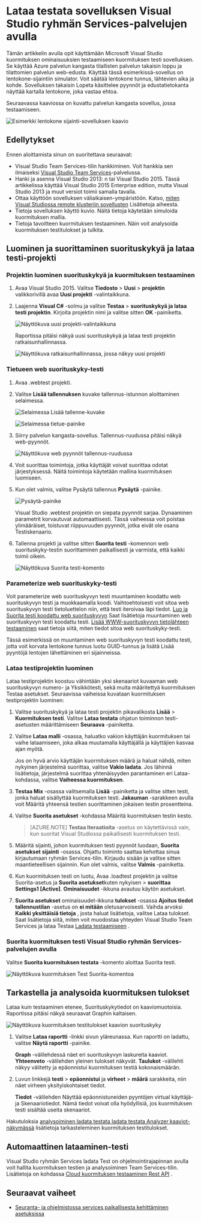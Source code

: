 <properties
    pageTitle="Lataa testata sovelluksen Visual Studio ryhmän Services-palveluiden avulla | Microsoft Azure"
    description="Opettele kuormituksen testi Azure palvelun kangasta sovellusten Visual Studio Team Servicesin avulla."
    services="service-fabric"
    documentationCenter="na"
    authors="cawams"
    manager="timlt"
    editor="" />

<tags
    ms.service="multiple"
    ms.devlang="dotnet"
    ms.topic="article"
    ms.tgt_pltfrm="na"
    ms.workload="multiple"
    ms.date="07/29/2016"
    ms.author="cawa" />

# <a name="load-test-your-application-by-using-visual-studio-team-services"></a>Lataa testata sovelluksen Visual Studio ryhmän Services-palvelujen avulla

Tämän artikkelin avulla opit käyttämään Microsoft Visual Studio kuormituksen ominaisuuksien testaamiseen kuormituksen testi sovelluksen. Se käyttää Azure palvelun kangasta tilallisten palvelun takaisin loppu ja tilattomien palvelun web-edusta. Käyttää tässä esimerkissä-sovellus on lentokone-sijaintiin simulator. Voit säätää lentokone tunnus, lähtevien aika ja kohde. Sovelluksen takaisin Lopeta käsittelee pyynnöt ja edustatietokanta näyttää kartalla lentokone, joka vastaa ehtoa.

Seuraavassa kaaviossa on kuvattu palvelun kangasta sovellus, jossa testaamiseen.

![Esimerkki lentokone sijainti-sovelluksen kaavio][0]

## <a name="prerequisites"></a>Edellytykset
Ennen aloittamista sinun on suoritettava seuraavat:

- Visual Studio Team Services-tilin hankkiminen. Voit hankkia sen ilmaiseksi [Visual Studio Team Services](https://www.visualstudio.com)-palvelussa.
- Hanki ja asenna Visual Studio 2013: n tai Visual Studio 2015. Tässä artikkelissa käyttää Visual Studio 2015 Enterprise edition, mutta Visual Studio 2013 ja muut versiot toimii samalla tavalla.
- Ottaa käyttöön sovelluksen väliaikaisen-ympäristöön. Katso, [miten Visual Studiossa remote klusteriin sovellusten](service-fabric-publish-app-remote-cluster.md) Lisätietoja aiheesta.
- Tietoja sovelluksen käyttö kuvio. Näitä tietoja käytetään simuloida kuormituksen mallia.
- Tietoja tavoitteen kuormituksen testaaminen. Näin voit analysoida kuormituksen testitulokset ja tulkita.

## <a name="create-and-run-the-web-performance-and-load-test-project"></a>Luominen ja suorittaminen suorituskykyä ja lataa testi-projekti

### <a name="create-a-web-performance-and-load-test-project"></a>Projektin luominen suorituskykyä ja kuormituksen testaaminen

1. Avaa Visual Studio 2015. Valitse **Tiedosto** > **Uusi** > **projektin** valikkorivillä avaa **Uusi projekti** -valintaikkuna.

2. Laajenna **Visual C#** -solmu ja valitse **Testaa** > **suorituskykyä ja lataa testi projektin**. Kirjoita projektin nimi ja valitse sitten **OK** -painiketta.

    ![Näyttökuva uusi projekti-valintaikkuna][1]

    Raportissa pitäisi näkyä uusi suorituskykyä ja lataa testi projektin ratkaisunhallinnassa.

    ![Näyttökuva ratkaisunhallinnassa, jossa näkyy uusi projekti][2]

### <a name="record-a-web-performance-test"></a>Tietueen web suorituskyky-testi

1. Avaa .webtest projekti.

2. Valitse **Lisää tallennuksen** kuvake tallennus-istunnon aloittaminen selaimessa.

    ![Selaimessa Lisää tallenne-kuvake][3]

    ![Selaimessa tietue-painike][4]

3. Siirry palvelun kangasta-sovellus. Tallennus-ruudussa pitäisi näkyä web-pyynnöt.

    ![Näyttökuva web pyynnöt tallennus-ruudussa][5]

4. Voit suorittaa toimintoja, jotka käyttäjät voivat suorittaa odotat järjestyksessä. Näitä toimintoja käytetään mallina kuormituksen luomiseen.

5. Kun olet valmis, valitse Pysäytä tallennus **Pysäytä** -painike.

    ![Pysäytä-painike][6]

    Visual Studio .webtest projektin on siepata pyynnöt sarjaa. Dynaaminen parametrit korvautuvat automaattisesti. Tässä vaiheessa voit poistaa ylimääräiset, toistuvat riippuvuuden pyynnöt, jotka eivät ole osana Testiskenaario.

6. Tallenna projekti ja valitse sitten **Suorita testi** -komennon web suorituskyky-testin suorittaminen paikallisesti ja varmista, että kaikki toimii oikein.

    ![Näyttökuva Suorita testi-komento][7]

### <a name="parameterize-the-web-performance-test"></a>Parameterize web suorituskyky-testi

Voit parameterize web suorituskyvyn testi muuntaminen koodattu web suorituskyvyn testi ja muokkaamalla koodi. Vaihtoehtoisesti voit sitoa web suorituskyvyn testi tietoluettelon niin, että testi iteroivaa läpi tiedot. [Luo ja Suorita testi koodattu web suorituskyvyn](https://msdn.microsoft.com/library/ms182552.aspx) Saat lisätietoja muuntaminen web suorituskyvyn testi koodattu testi. [Lisää WWW-suorituskyvyn tietolähteen testaaminen](https://msdn.microsoft.com/library/ms243142.aspx) saat tietoja siitä, miten tiedot sitoa web suorituskyky-testi.

Tässä esimerkissä on muuntaminen web suorituskyvyn testi koodattu testi, jotta voit korvata lentokone tunnus luotu GUID-tunnus ja lisätä Lisää pyyntöjä lentojen lähettäminen eri sijainneissa.

### <a name="create-a-load-test-project"></a>Lataa testiprojektin luominen

Lataa testiprojektin koostuu vähintään yksi skenaariot kuvaaman web suorituskyvyn numero- ja Yksikkötesti, sekä muita määritettyä kuormituksen Testaa asetukset. Seuraavissa vaiheissa kuvataan kuormituksen testiprojektin luominen:

1. Valitse suorituskykyä ja lataa testi projektin pikavalikosta **Lisää** > **Kuormituksen testi**. Valitse **Lataa testata** ohjatun toiminnon testi-asetusten määrittämiseen **Seuraava** -painiketta.

2. Valitse **Lataa malli** -osassa, haluatko vakion käyttäjän kuormituksen tai vaihe lataamiseen, joka alkaa muutamalla käyttäjällä ja käyttäjien kasvaa ajan myötä.

    Jos on hyvä arvio käyttäjän kuormituksen määrä ja haluat nähdä, miten nykyinen järjestelmä suorittaa, valitse **Vakio ladata**. Jos lähinnä lisätietoja, järjestelmä suorittaa yhtenäisyyden parantaminen eri Lataa-kohdassa, valitse **Vaiheessa kuormituksen**.

3. **Testaa Mix** -osassa valitsemalla **Lisää** -painiketta ja valitse sitten testi, jonka haluat sisällyttää kuormituksen testi. **Jakauman** -sarakkeen avulla voit Määritä yhteensä testien suorittaminen jokaisen testin prosentteina.

4. Valitse **Suorita asetukset** -kohdassa Määritä kuormituksen testin kesto.

    >[AZURE.NOTE] **Testaa Iteraatioita** -asetus on käytettävissä vain, kun suoritat Visual Studiossa paikallisesti kuormituksen testi.

5. Määritä sijainti, johon kuormituksen testi pyynnöt luodaan, **Suorita asetukset** **sijainti** -osassa. Ohjattu toiminto saattaa kehottaa sinua kirjautumaan ryhmän Services-tilin. Kirjaudu sisään ja valitse sitten maantieteellisen sijainnin. Kun olet valmis, valitse **Valmis** -painiketta.

6. Kun kuormituksen testi on luotu, Avaa .loadtest projektin ja valitse Suorita-asetus ja **Suorita asetukset**kuten nykyisen > **suorittaa Settings1 [Active]**. **Ominaisuudet** -ikkuna avautuu käytön asetukset.

7. **Suorita asetukset** ominaisuudet-ikkuna **tulokset** -osassa **Ajoitus tiedot tallennustilan** -asetus on **ei mitään** oletusarvoisesti. Vaihda arvoksi **Kaikki yksittäisiä tietoja** , josta haluat lisätietoja, valitse Lataa tulokset. Saat lisätietoja siitä, miten voit muodostaa yhteyden Visual Studio Team Services ja lataa Testaa [Ladata testaamiseen](https://www.visualstudio.com/load-testing.aspx) .

### <a name="run-the-load-test-by-using-visual-studio-team-services"></a>Suorita kuormituksen testi Visual Studio ryhmän Services-palvelujen avulla

Valitse **Suorita kuormituksen testata** -komento aloittaa Suorita testi.

![Näyttökuva kuormituksen Test Suorita-komentoa][8]

## <a name="view-and-analyze-the-load-test-results"></a>Tarkastella ja analysoida kuormituksen tulokset

Lataa kuin testaaminen etenee, Suorituskykytiedot on kaaviomuotoisia. Raportissa pitäisi näkyä seuraavat Graphin kaltaisen.

![Näyttökuva kuormituksen testitulokset kaavion suorituskyky][9]

1. Valitse **Lataa raportti** -linkki sivun yläreunassa. Kun raportti on ladattu, valitse **Näytä raportti** -painike.

    **Graph** -välilehdessä näet eri suorituskyvyn laskureita kaaviot. **Yhteenveto** -välilehden yleinen tulokset näkyvät. **Taulukot** -välilehti näkyy välitetty ja epäonnistui kuormituksen testiä kokonaismäärän.

2. Luvun linkkejä **testi** > **epäonnistui** ja **virheet** > **määrä** sarakkeita, niin näet virheen yksityiskohtaiset tiedot.

    **Tiedot** -välilehden Näyttää epäonnistuneiden pyyntöjen virtual käyttäjä- ja Skenaariotiedot. Nämä tiedot voivat olla hyödyllisiä, jos kuormituksen testi sisältää useita skenaariot.

Hakutuloksia [analysoiminen ladata testata ladata testata Analyzer kaaviot-näkymässä](https://www.visualstudio.com/load-testing.aspx) lisätietoja tarkasteleminen kuormituksen testitulokset.

## <a name="automate-your-load-test"></a>Automaattinen lataaminen-testi

Visual Studio ryhmän Services ladata Test on ohjelmointirajapinnan avulla voit hallita kuormituksen testien ja analysoiminen Team Services-tilin. Lisätietoja on kohdassa [Cloud kuormituksen testaaminen Rest API](http://blogs.msdn.com/b/visualstudioalm/archive/2014/11/03/cloud-load-testing-rest-apis-are-here.aspx) .

## <a name="next-steps"></a>Seuraavat vaiheet
- [Seuranta- ja ohjelmistossa services paikallisesta kehittäminen asetuksissa](service-fabric-diagnostics-how-to-monitor-and-diagnose-services-locally.md)

[0]: ./media/service-fabric-vso-load-test/OverviewDiagram.png
[1]: ./media/service-fabric-vso-load-test/NewProjectDialog.png
[2]: ./media/service-fabric-vso-load-test/Project.png
[3]: ./media/service-fabric-vso-load-test/AddRecording.png
[4]: ./media/service-fabric-vso-load-test/AddRecording2.png
[5]: ./media/service-fabric-vso-load-test/ActionSequence.png
[6]: ./media/service-fabric-vso-load-test/StopRecording.png
[7]: ./media/service-fabric-vso-load-test/RunTest.png
[8]: ./media/service-fabric-vso-load-test/RunTest2.png
[9]: ./media/service-fabric-vso-load-test/Graph.png
